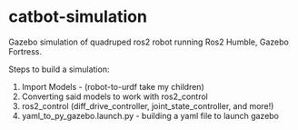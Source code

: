 # catbot-simulation

Gazebo simulation of quadruped ros2 robot running Ros2 Humble, Gazebo Fortress.

Steps to build a simulation:
1. Import Models - (robot-to-urdf take my children)
2. Converting said models to work with ros2_control
3. ros2_control (diff_drive_controller, joint_state_controller, and more!)
4. yaml_to_py_gazebo.launch.py - building a yaml file to launch gazebo
